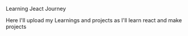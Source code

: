 Learning Jeact Journey

Here I'll upload my Learnings and projects as I'll learn react and make projects
